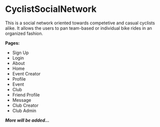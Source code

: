 CyclistSocialNetwork
====================

This is a social network oriented towards competetive and casual cyclists alike. It allows the users to pan team-based or individual bike rides in an organized fashion.

**Pages:**
* Sign Up
* Login
* About
* Home
* Event Creator
* Profile
* Event
* Club
* Friend Profile
* Message 
* Club Creator 
* Club Admin

***More will be added...***
